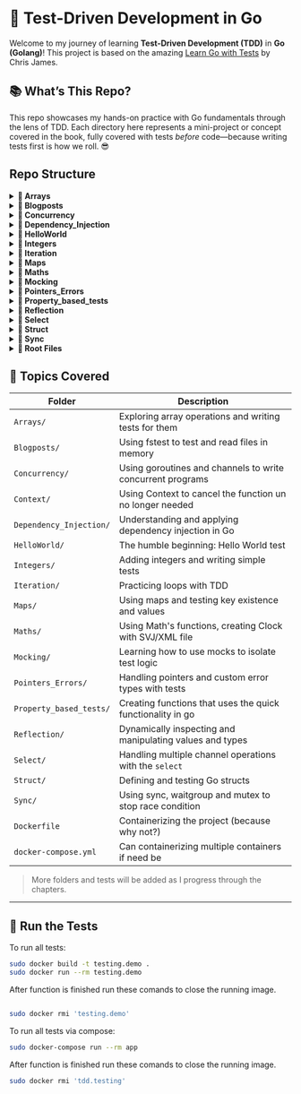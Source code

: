 # 🧪 Test-Driven Development in Go

Welcome to my journey of learning **Test-Driven Development (TDD)** in **Go (Golang)**! This project is based on the amazing [Learn Go with Tests](https://quii.gitbook.io/learn-go-with-tests/) by Chris James.

## 📚 What’s This Repo?

This repo showcases my hands-on practice with Go fundamentals through the lens of TDD. Each directory here represents a mini-project or concept covered in the book, fully covered with tests *before* code—because writing tests first is how we roll. 😎

## Repo Structure 
<details>
  <summary><strong>📁 Arrays</strong></summary>

  - Arrays.go  
  - Arrays_test.go
</details>
<details>
  <summary><strong>📁 Blogposts</strong></summary>

  - blogposts.go  
  - blogposts_test.go
</details>

<details>
  <summary><strong>📁 Concurrency</strong></summary>

  - concurrency.go  
  - concurrency_test.go
</details>

<details>
  <summary><strong>📁 Dependency_Injection</strong></summary>

  - dependency.go  
  - dependency_test.go
</details>

<details>
  <summary><strong>📁 HelloWorld</strong></summary>

  - home.go  
  - home_test.go
</details>

<details>
  <summary><strong>📁 Integers</strong></summary>

  - integer.go  
  - integer_test.go
</details>

<details>
  <summary><strong>📁 Iteration</strong></summary>

  - Iteration.go  
  - Iteration_test.go
</details>

<details>
  <summary><strong>📁 Maps</strong></summary>

  - maps.go  
  - maps_test.go
</details>

<details>
  <summary><strong>📁 Maths</strong></summary>

  <details>
    <summary>📂 Clockace</summary>

    - clock.svg  
    - main.go
  </details>

  - Clock.go  
  - Clock_test.go  
  - Clock_acceptance_test.go
</details>

<details>
  <summary><strong>📁 Mocking</strong></summary>

  - mocking.go  
  - mocking_test.go
</details>

<details>
  <summary><strong>📁 Pointers_Errors</strong></summary>

  - pointer.go  
  - pointer_test.go
</details>

<details>
  <summary><strong>📁 Property_based_tests</strong></summary>

  - Roman_numbers.go  
  - Roman_numbers_test.go.go
</details>

<details>
  <summary><strong>📁 Reflection</strong></summary>

  - reflection.go  
  - reflection_test.go
</details>

<details>
  <summary><strong>📁 Select</strong></summary>

  - select.go  
  - select_test.go
</details>

<details>
  <summary><strong>📁 Struct</strong></summary>

  - struct.go  
  - struct_test.go
</details>

<details>
  <summary><strong>📁 Sync</strong></summary>

  - sync.go  
  - sync_test.go
</details>

<details>
  <summary><strong>📁 Root Files</strong></summary>

  - Dockerfile  
  - go.mod  
  - link.txt  
  - readme.txt  
  - test.go
</details>


## 🚀 Topics Covered

| Folder                   | Description                                                |
|--------------------------|------------------------------------------------------------|
| `Arrays/`                | Exploring array operations and writing tests for them      |
| `Blogposts/`             | Using fstest to test and read files in memory              |
| `Concurrency/`           | Using goroutines and channels to write concurrent programs |
| `Context/`               | Using Context to cancel the function un no longer needed   |
| `Dependency_Injection/`  | Understanding and applying dependency injection in Go      |
| `HelloWorld/`            | The humble beginning: Hello World test                     |
| `Integers/`              | Adding integers and writing simple tests                   |
| `Iteration/`             | Practicing loops with TDD                                  |
| `Maps/`                  | Using maps and testing key existence and values            |
| `Maths/`                 | Using Math's functions, creating Clock with SVJ/XML file   |
| `Mocking/`               | Learning how to use mocks to isolate test logic            |
| `Pointers_Errors/`       | Handling pointers and custom error types with tests        |
| `Property_based_tests/`  | Creating functions that uses the quick functionality in go |
| `Reflection/`            | Dynamically inspecting and manipulating values and types   |
| `Select/`                | Handling multiple channel operations with the `select`     |
| `Struct/`                | Defining and testing Go structs                            |
| `Sync/`                  | Using sync, waitgroup and mutex to stop race condition     |
| `Dockerfile`             | Containerizing the project (because why not?)              |
| `docker-compose.yml`     | Can containerizing multiple containers if need be          |


> More folders and tests will be added as I progress through the chapters.

---

## 🧪 Run the Tests

To run all tests:

```bash
sudo docker build -t testing.demo .
sudo docker run --rm testing.demo
```
After function is finished run these comands to close the running image.

```bash

sudo docker rmi 'testing.demo'
```
To run all tests via compose:

```bash
sudo docker-compose run --rm app
```
After function is finished run these comands to close the running image.

```bash
sudo docker rmi 'tdd.testing'
```
